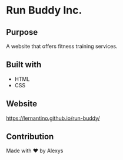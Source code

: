 # Run Buddy Inc.

## Purpose 
A website that offers fitness training services.

## Built with
* HTML 
* CSS

## Website
https://lernantino.github.io/run-buddy/

## Contribution
Made with ❤️ by Alexys 
